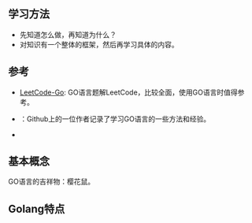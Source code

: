 <!--
 * @Author: JohnJeep
 * @Date: 2020-09-05 23:49:23
 * @EditTime: 2020-11-11 08:27:45
 * @LastEditTime: 2020-12-05 10:48:59
 * @LastEditors: Please set LastEditors
 * @Description: Go语言学习
 * 
-->

## 学习方法
- 先知道怎么做，再知道为什么？
- 对知识有一个整体的框架，然后再学习具体的内容。



## 参考
- [LeetCode-Go](https://github.com/halfrost/LeetCode-Go): GO语言题解LeetCode，比较全面，使用GO语言时值得参考。
- [](https://github.com/halfrost/Halfrost-Field)：Github上的一位作者记录了学习GO语言的一些方法和经验。



-

## 基本概念
GO语言的吉祥物：樱花鼠。

## Golang特点

